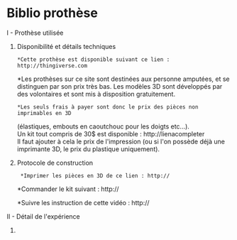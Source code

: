 Biblio prothèse
================

I - Prothèse utilisée

  1) Disponibilité et détails techniques


         *Cette prothèse est disponible suivant ce lien : http://thingiverse.com

   	 *Les prothèses sur ce site sont destinées aux personne amputées, et se distinguen
	 par son prix très bas.
	 Les modèles 3D sont développés par des volontaires et sont mis à disposition
	 gratuitement.

     	 *Les seuls frais à payer sont donc le prix des pièces non imprimables en 3D
	 (élastiques, embouts en caoutchouc pour les doigts etc...).  
	 Un kit tout compris de 30$ est disponible : http://lienacompleter  
	 Il faut ajouter à cela le prix de l'impression (ou si l'on possède déjà une
	 imprimante 3D, le prix du plastique uniquement).



   2) Protocole de construction


     	   *Imprimer les pièces en 3D de ce lien : http://

	   *Commander le kit suivant : http://

	   *Suivre les instruction de cette vidéo : http://


II - Détail de l'expérience

   1)
     